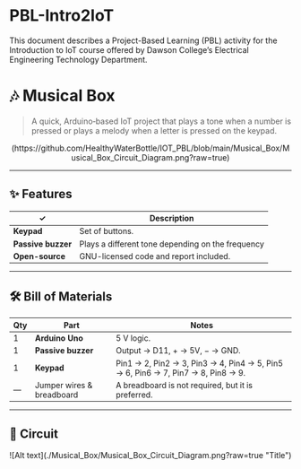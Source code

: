 # PBL-Intro2IoT
This document describes a Project-Based Learning (PBL) activity for the Introduction to IoT course offered by Dawson College’s Electrical Engineering Technology Department.

# 🎶  Musical Box

> A quick, Arduino‐based IoT project that plays a tone when a number is pressed or plays a melody when a letter is pressed on the keypad.
<p align="center">
(https://github.com/HealthyWaterBottle/IOT_PBL/blob/main/Musical_Box/Musical_Box_Circuit_Diagram.png?raw=true)


</p>

---

## ✨ Features
| ✓ | Description |
|---|-------------|
| **Keypad** | Set of buttons. |
| **Passive buzzer** | Plays a different tone depending on the frequency |
| **Open-source** | GNU-licensed code and report included. |

---

## 🛠 Bill of Materials

| Qty | Part | Notes |
|-----|------|-------|
| 1 | **Arduino Uno** | 5 V logic. |
| 1 | **Passive buzzer** |Output → D11, + → 5V, − → GND. |
| 1 | **Keypad** | Pin1 → 2, Pin2 → 3, Pin3 → 4, Pin4 → 5, Pin5 → 6, Pin6 → 7, Pin7 → 8, Pin8 → 9. |
| — | Jumper wires & breadboard |A breadboard is not required, but it is preferred. |

---

## 🔌 Circuit

<p align="center">
 ![Alt text](./Musical_Box/Musical_Box_Circuit_Diagram.png?raw=true "Title")
</p>

